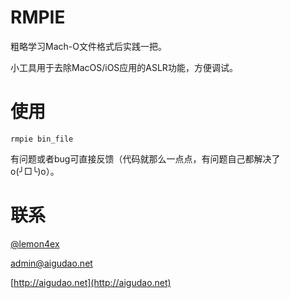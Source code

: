# RMPIE

粗略学习Mach-O文件格式后实践一把。

小工具用于去除MacOS/iOS应用的ASLR功能，方便调试。

# 使用

```
rmpie bin_file
```

有问题或者bug可直接反馈（代码就那么一点点，有问题自己都解决了o(╯□╰)o）。

# 联系

[@lemon4ex](http://weibo.com/lemon4ex)

admin@aigudao.net

[http://aigudao.net](http://aigudao.net)